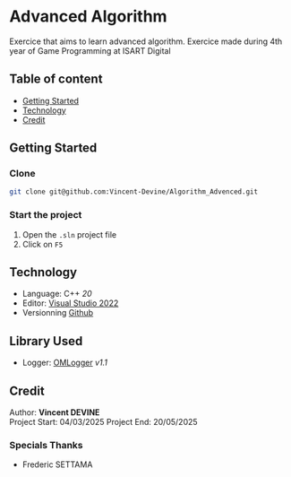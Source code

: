 # Advanced Algorithm
Exercice that aims to learn advanced algorithm. Exercice made during 4th year of Game Programming at ISART Digital<br>

## Table of content
- [Getting  Started](#getting-started)
- [Technology](#technology)
- [Credit](#credit)

## Getting Started
### Clone
```bash
git clone git@github.com:Vincent-Devine/Algorithm_Advenced.git
```

### Start the project
1. Open the `.sln` project file
2. Click on `F5`

## Technology
- Language: C++ *20*
- Editor: [Visual Studio 2022](https://visualstudio.microsoft.com/fr/vs/)
- Versionning [Github](https://github.com/Vincent-Devine/Algorithm_Advenced)

## Library Used
- Logger: [OMLogger](https://github.com/Vincent-Devine/OMLogger/tree/v1.1) *v1.1*

## Credit
Author: **Vincent DEVINE**<br>
Project Start: 04/03/2025
Project End: 20/05/2025

### Specials Thanks
- Frederic SETTAMA